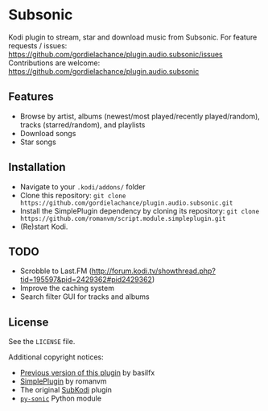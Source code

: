# Subsonic
Kodi plugin to stream, star and download music from Subsonic.
For feature requests / issues:
https://github.com/gordielachance/plugin.audio.subsonic/issues
Contributions are welcome:
https://github.com/gordielachance/plugin.audio.subsonic

## Features
* Browse by artist, albums (newest/most played/recently played/random), tracks (starred/random), and playlists
* Download songs
* Star songs

## Installation
* Navigate to your `.kodi/addons/` folder
* Clone this repository: `git clone https://github.com/gordielachance/plugin.audio.subsonic.git`
* Install the SimplePlugin dependency by cloning its repository: `git clone https://github.com/romanvm/script.module.simpleplugin.git`
* (Re)start Kodi.

## TODO
* Scrobble to Last.FM (http://forum.kodi.tv/showthread.php?tid=195597&pid=2429362#pid2429362)
* Improve the caching system
* Search filter GUI for tracks and albums

## License
See the `LICENSE` file.

Additional copyright notices:
* [Previous version of this plugin](https://github.com/basilfx/plugin.audio.subsonic) by basilfx
* [SimplePlugin](https://github.com/romanvm/script.module.simpleplugin/stargazers) by romanvm
* The original [SubKodi](https://github.com/DarkAllMan/SubKodi) plugin
* [`py-sonic`](https://github.com/crustymonkey/py-sonic) Python module

